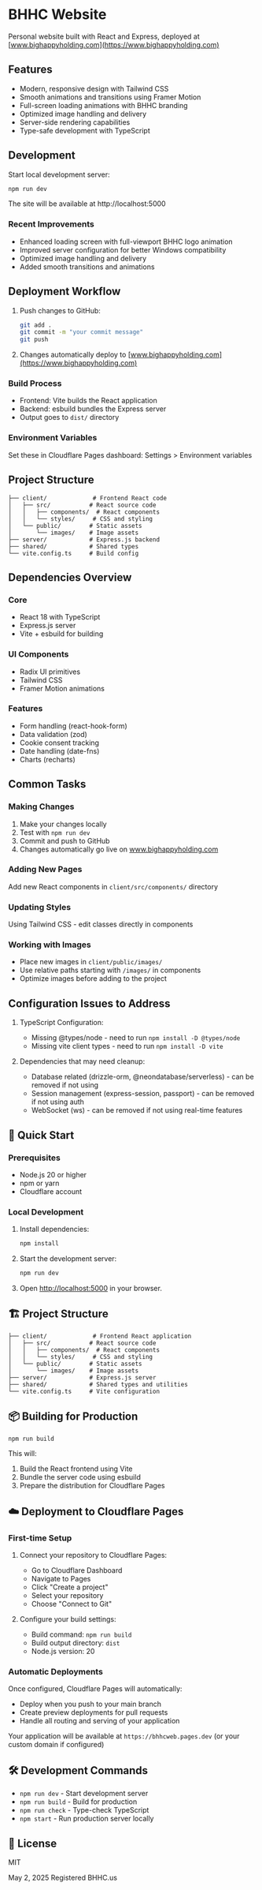 # BHHC Website

Personal website built with React and Express, deployed at [www.bighappyholding.com](https://www.bighappyholding.com)

## Features

- Modern, responsive design with Tailwind CSS
- Smooth animations and transitions using Framer Motion
- Full-screen loading animations with BHHC branding
- Optimized image handling and delivery
- Server-side rendering capabilities
- Type-safe development with TypeScript

## Development

Start local development server:
```bash
npm run dev
```

The site will be available at http://localhost:5000

### Recent Improvements
- Enhanced loading screen with full-viewport BHHC logo animation
- Improved server configuration for better Windows compatibility
- Optimized image handling and delivery
- Added smooth transitions and animations

## Deployment Workflow

1. Push changes to GitHub:
   ```bash
   git add .
   git commit -m "your commit message"
   git push
   ```

2. Changes automatically deploy to [www.bighappyholding.com](https://www.bighappyholding.com)

### Build Process
- Frontend: Vite builds the React application
- Backend: esbuild bundles the Express server
- Output goes to `dist/` directory

### Environment Variables
Set these in Cloudflare Pages dashboard:
Settings > Environment variables

## Project Structure
```
├── client/             # Frontend React code
│   ├── src/           # React source code
│   │   ├── components/  # React components
│   │   └── styles/     # CSS and styling
│   └── public/        # Static assets
│       └── images/    # Image assets
├── server/            # Express.js backend
├── shared/            # Shared types
└── vite.config.ts     # Build config
```

## Dependencies Overview

### Core
- React 18 with TypeScript
- Express.js server
- Vite + esbuild for building

### UI Components
- Radix UI primitives
- Tailwind CSS
- Framer Motion animations

### Features
- Form handling (react-hook-form)
- Data validation (zod)
- Cookie consent tracking
- Date handling (date-fns)
- Charts (recharts)

## Common Tasks

### Making Changes
1. Make your changes locally
2. Test with `npm run dev`
3. Commit and push to GitHub
4. Changes automatically go live on www.bighappyholding.com

### Adding New Pages
Add new React components in `client/src/components/` directory

### Updating Styles
Using Tailwind CSS - edit classes directly in components

### Working with Images
- Place new images in `client/public/images/`
- Use relative paths starting with `/images/` in components
- Optimize images before adding to the project

## Configuration Issues to Address

1. TypeScript Configuration:
   - Missing @types/node - need to run `npm install -D @types/node`
   - Missing vite client types - need to run `npm install -D vite`

2. Dependencies that may need cleanup:
   - Database related (drizzle-orm, @neondatabase/serverless) - can be removed if not using
   - Session management (express-session, passport) - can be removed if not using auth
   - WebSocket (ws) - can be removed if not using real-time features

## 🚀 Quick Start

### Prerequisites
- Node.js 20 or higher
- npm or yarn
- Cloudflare account

### Local Development
1. Install dependencies:
   ```bash
   npm install
   ```

2. Start the development server:
   ```bash
   npm run dev
   ```

3. Open [http://localhost:5000](http://localhost:5000) in your browser.

## 🏗️ Project Structure

```
├── client/             # Frontend React application
│   ├── src/           # React source code
│   │   ├── components/  # React components
│   │   └── styles/     # CSS and styling
│   └── public/        # Static assets
│       └── images/    # Image assets
├── server/            # Express.js server
├── shared/            # Shared types and utilities
└── vite.config.ts     # Vite configuration
```

## 📦 Building for Production

```bash
npm run build
```

This will:
1. Build the React frontend using Vite
2. Bundle the server code using esbuild
3. Prepare the distribution for Cloudflare Pages

## ☁️ Deployment to Cloudflare Pages

### First-time Setup

1. Connect your repository to Cloudflare Pages:
   - Go to Cloudflare Dashboard
   - Navigate to Pages
   - Click "Create a project"
   - Select your repository
   - Choose "Connect to Git"

2. Configure your build settings:
   - Build command: `npm run build`
   - Build output directory: `dist`
   - Node.js version: 20

### Automatic Deployments

Once configured, Cloudflare Pages will automatically:
- Deploy when you push to your main branch
- Create preview deployments for pull requests
- Handle all routing and serving of your application

Your application will be available at `https://bhhcweb.pages.dev` (or your custom domain if configured)

## 🛠️ Development Commands

- `npm run dev` - Start development server
- `npm run build` - Build for production
- `npm run check` - Type-check TypeScript
- `npm start` - Run production server locally

## 📝 License

MIT

May 2, 2025  Registered BHHC.us
